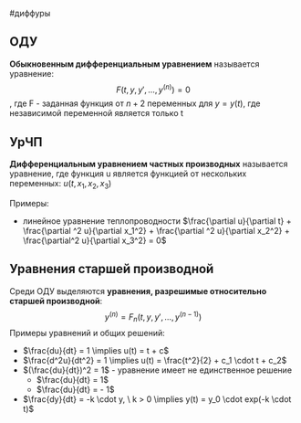#диффуры 
## ОДУ
**Обыкновенным дифференциальным уравнением** называется уравнение: $$F(t, y, y', \dots, y^{(n)}) = 0$$, где F - заданная функция от $n + 2$ переменных для $y = y(t)$, где независимой переменной является только t

## УрЧП
**Дифференциальным уравнением частных производных** называется уравнение, где функция u является функцией от нескольких переменных: $u(t, x_1, x_2, x_3)$

Примеры:
- линейное уравнение теплопроводности $\frac{\partial u}{\partial t} + \frac{\partial ^2 u}{\partial x_1^2} + \frac{\partial ^2 u}{\partial x_2^2} + \frac{\partial^2 u}{\partial x_3^2} = 0$

## Уравнения старшей производной
Среди ОДУ выделяются **уравнения, разрешимые относительно старшей производной**: $$y^{(n)} = F_n(t, y, y', \dots, y^{(n - 1)})$$
Примеры уравнений и общих решений:
- $\frac{du}{dt} = 1 \implies u(t) = t + c$
- $\frac{d^2u}{dt^2} = 1 \implies u(t) = \frac{t^2}{2} + c_1 \cdot t + c_2$
- $(\frac{du}{dt})^2 = 1$ - уравнение имеет не единственное решение
	- $\frac{du}{dt} = 1$
	- $\frac{du}{dt} = - 1$
- $\frac{dy}{dt} = -k \cdot y, \ k > 0 \implies y(t) = y_0 \cdot exp(-k \cdot t)$